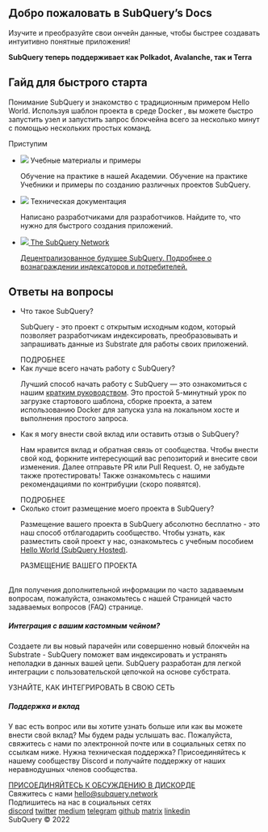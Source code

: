 <link rel="stylesheet" href="/assets/style/welcome.css" as="style" />
<div class="top2Sections">
  <section class="welcomeWords">
    <div class="main">
      <div>
        <h2 class="welcomeTitle">Добро пожаловать в SubQuery’s <span>Docs</span></h2>
        <p>Изучите и преобразуйте свои ончейн данные, чтобы быстрее создавать интуитивно понятные приложения!</p>
        <p><strong>SubQuery теперь поддерживает как Polkadot, Avalanche, так и Terra</strong></p>
      </div>
    </div>
  </section>
  <section class="startSection main">
    <div>
      <h2 class="title">Гайд для быстрого старта</h2>
      <p>Понимание SubQuery и знакомство с традиционным примером Hello World. Используя шаблон проекта в среде Docker , вы можете быстро запустить узел и запустить запрос блокчейна всего за несколько минут с помощью нескольких простых команд.
      </p>
      <span class="button">
        <router-link :to="{path: '/quickstart/quickstart-polkadot.html'}">
          <span>Приступим</span>
        </router-link>
      </span>
    </div>
  </section>
</div>
<div class="main">
  <div>
    <ul class="list">
      <li>
        <router-link :to="{path: '/academy/tutorials_examples/introduction.html'}">
          <div>
            <img src="/assets/img/tutorialsIcon.svg" />
            <span>Учебные материалы и примеры</span>
            <p>Обучение на практике в нашей Академии. Обучение на практике Учебники и примеры по созданию различных проектов SubQuery.</p>
          </div>
        </router-link>
      </li>
      <li>
        <router-link :to="{path: '/create/introduction.html'}">
          <div>
            <img src="/assets/img/docsIcon.svg" />
            <span>Техническая документация</span>
            <p>Написано разработчиками для разработчиков. Найдите то, что нужно для быстрого создания приложений.</p>
          </div>
        </router-link>
      </li>
      <li>
        <a href="https://static.subquery.network/whitepaper.pdf" target="_blank">
          <div>
            <img src="/assets/img/networkIcon.svg" />
            <span>The SubQuery Network</span>
            <p>Децентрализованное будущее SubQuery. Подробнее о вознаграждении индексаторов и потребителей.</p>
          </div>
        </a>
      </li>
    </ul>
  </div>
</div>
<section class="faqSection main">
  <div>
    <h2 class="title">Ответы на вопросы</h2>
    <ul class="faqList">
      <li>
        <div class="title">Что такое SubQuery?</div>
        <div class="content">
          <p>SubQuery - это проект с открытым исходным кодом, который позволяет разработчикам индексировать, преобразовывать и запрашивать данные из Substrate для работы своих приложений.</p>
          <span class="more">
            <router-link :to="{path: '/faqs/faqs.html#what-is-subquery'}">ПОДРОБНЕЕ</router-link>
          </span>
        </div>
      </li>
      <li>
        <div class="title">Как лучше всего начать работу с SubQuery?</div>
        <div class="content">
          <p>Лучший способ начать работу с SubQuery — это ознакомиться с нашим <a href="/quickstart/quickstart-polkadot.html">кратким руководством</a>. Это простой 5-минутный урок по загрузке стартового шаблона, сборке проекта, а затем использованию Docker для запуска узла на локальном хосте и выполнения простого запроса. </p>
        </div>
      </li>
      <li>
        <div class="title">Как я могу внести свой вклад или оставить отзыв о SubQuery?</div>
        <div class="content">
          <p>Нам нравится вклад и обратная связь от сообщества. Чтобы внести свой код, форкните интересующий вас репозиторий и внесите свои изменения. Далее отправьте PR или Pull Request. О, не забудьте также протестировать! Также ознакомьтесь с нашими рекомендациями по контрибуции (скоро появятся). </p>
          <span class="more">
            <router-link :to="{path: '/faqs/faqs.html#what-is-the-best-way-to-get-started-with-subquery'}">ПОДРОБНЕЕ</router-link>
          </span>
        </div>
      </li>
      <li>
        <div class="title">Сколько стоит размещение моего проекта в SubQuery?</div>
        <div class="content">
          <p>Размещение вашего проекта в SubQuery абсолютно бесплатно - это наш способ отблагодарить сообщество. Чтобы узнать, как разместить свой проект у нас, ознакомьтесь с учебным пособием <a href="/quickstart/quickstart-polkadot.html">Hello World (SubQuery Hosted)</a>.</p>
          <span class="more">
            <router-link :to="{path: '/run_publish/publish.html'}">РАЗМЕЩЕНИЕ ВАШЕГО ПРОЕКТА</router-link>
          </span>
        </div>
      </li>
    </ul><br>
    Для получения дополнительной информации по часто задаваемым вопросам, пожалуйста, ознакомьтесь с нашей <router-link :to="{path: '/faqs/faqs.html'}">Страницей часто задаваемых вопросов (FAQ)</router-link> странице.    
  </div>
</section>
<section class="main">
  <div>
    <div class="lastIntroduce lastIntroduce_1">
        <h5>Интеграция с вашим кастомным чейном?</h5>
        <p>Создаете ли вы новый парачейн или совершенно новый блокчейн на Substrate - SubQuery поможет вам индексировать и устранять неполадки в данных вашей цепи. SubQuery разработан для легкой интеграции с пользовательской цепочкой на основе субстрата.</p>
        <span class="more">
          <router-link :to="{path: '/create/mapping.html#custom-substrate-chains'}">УЗНАЙТЕ, КАК ИНТЕГРИРОВАТЬ В СВОЮ СЕТЬ</router-link>
        </span>
    </div>
    <div class="lastIntroduce lastIntroduce_2">
        <h5>Поддержка и вклад</h5>
        <p>У вас есть вопрос или вы хотите узнать больше или как вы можете внести свой вклад? Мы будем рады услышать вас. Пожалуйста, свяжитесь с нами по электронной почте или в социальных сетях по ссылкам ниже. Нужна техническая поддержка? Присоединяйтесь к нашему сообществу Discord и получайте поддержку от наших неравнодушных членов сообщества. </p>
        <a class="more" target="_blank" href="https://discord.com/invite/subquery">ПРИСОЕДИНЯЙТЕСЬ К ОБСУЖДЕНИЮ В ДИСКОРДЕ</a>
    </div>
    </div>
</section>
<section class="main connectSection">
  <div class="email">
    <span>Свяжитесь с нами</span>
    <a href="mailto:hello@subquery.network">hello@subquery.network</a>
  </div>
  <div>
    <div>Подпишитесь на нас в социальных сетях</div>
    <div class="connectWay">
      <a href="https://discord.com/invite/78zg8aBSMG" target="_blank" class="connectDiscord">discord</a>
      <a href="https://twitter.com/subquerynetwork" target="_blank" class="connectTwitter">twitter</a>
      <a href="https://medium.com/@subquery" target="_blank" class="connectMedium">medium</a>
      <a href="https://t.me/subquerynetwork" target="_blank" class="connectTelegram">telegram</a>
      <a href="https://github.com/OnFinality-io/subql" target="_blank" class="connectGithub">github</a>
      <a href="https://matrix.to/#/#subquery:matrix.org" target="_blank" class="connectMatrix">matrix</a>
      <a href="https://www.linkedin.com/company/subquery" target="_blank" class="connectLinkedin">linkedin</a>
    </div>
  </div>
</section>
</div> </div>
<div class="footer">
  <div class="main"><div>SubQuery © 2022</div></div>
</div>
<script charset="utf-8" src="/assets/js/welcome.js"></script>
